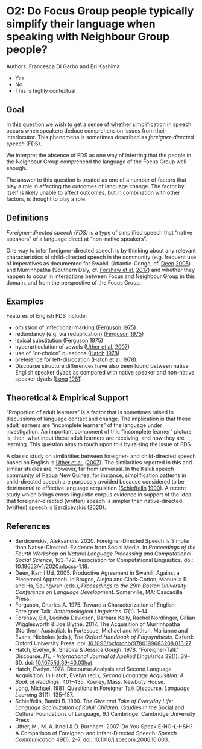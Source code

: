 # O2: Do Focus Group people typically simplify their language when speaking with Neighbour Group people?

Authors: Francesca Di Garbo and Eri Kashima
- Yes
- No
- This is highly contextual

## Goal

In this question we wish to get a sense of whether simplification in speech occurs when speakers deduce comprehension issues from their interlocutor. This phenomena is sometimes described as *foreigner-directed speech* (FDS).

We interpret the absence of FDS as one way of inferring that the people in the Neighbour Group comprehend the language of the Focus Group well enough.

The answer to this question is treated as one of a number of factors that play a role in affecting the outcomes of language change. The factor by itself is likely unable to affect outcomes, but in combination with other factors, is thought to play a role.


## Definitions

*Foreigner-directed speech (FDS)* is a type of simplified speech that “native speakers” of a language direct at “non-native speakers”.

One way to infer foreigner-directed speech is by thinking about any relevant characteristics of child-directed speech in the community (e.g. frequent use of imperatives as documented for Swahili (Atlantic-Congo, cf. [Deen](#source-Deen2005) [2005](#source-Deen2005)) and Murrinhpatha (Southern Daly, cf. [Forshaw et al.](#source-ForshawEtAl2017) [2017](#source-ForshawEtAl2017)) and whether they happen to occur in interactions between Focus and Neighbour Group in this domain, and from the perspective of the Focus Group.


## Examples

Features of English FDS include:

- omission of inflectional marking ([Ferguson](#source-Ferguson1975) [1975](#source-Ferguson1975))
- redundancy (e.g. via reduplication) ([Ferguson](#source-Ferguson1975) [1975](#source-Ferguson1975))
- lexical substitution ([Ferguson](#source-Ferguson1975) [1975](#source-Ferguson1975))
- hyperarticulation of vowels ([Uther et al.](#source-UtherEtAl2007) [2007](#source-UtherEtAl2007))
- use of “or-choice” questions ([Hatch](#source-Hatch1978) [1978](#source-Hatch1978))
- preference for left-dislocation ([Hatch et al.](#source-HatchEtAl1978) [1978](#source-HatchEtAl1978)).
- Discourse structure differences have also been found between native English speaker dyads as compared with native speaker and non-native speaker dyads ([Long](#source-Long1981) [1981](#source-Long1981)).

## Theoretical & Empirical Support

“Proportion of adult learners” is a factor that is sometimes raised in discussions of language contact and change. The implication is that these adult learners are “incomplete learners” of the language under investigation. An important component of this “incomplete learner” picture is, then, what input these adult learners are receiving, and how they are learning. This question aims to touch upon this by raising the issue of FDS.

A classic study on similarities between foreigner- and child-directed speech based on English is [Uther et al.](#source-UtherEtAl2007) ([2007](#source-UtherEtAl2007)). The similarities reported in this and similar studies are, however, far from universal. In the Kaluli speech community of Papua New Guinea, for instance, simplification patterns in child-directed speech are purposely avoided because considered to be detrimental to effective language acquisition ([Schieffelin](#source-Schieffelin1990) [1990](#source-Schieffelin1990)). A recent study which brings cross-linguistic corpus evidence in support of the idea that foreigner-directed (written) speech is simpler than native-directed (written) speech is [Berdicevskis](#source-Berdicevskis2020) ([2020](#source-Berdicevskis2020)).

## References

- <a id="source-Berdicevskis2020"> </a>Berdicevskis, Aleksandrs. 2020. Foreigner-Directed Speech Is Simpler than Native-Directed: Evidence from Social Media. In _Proceedings of the Fourth Workshop on Natural Language Processing and Computational Social Science_, 163–172. Association for Computational Linguistics. doi: [10.18653/v1/2020.nlpcss-1.18](https://doi.org/10.18653/v1/2020.nlpcss-1.18).
- <a id="source-Deen2005"> </a>Deen, Kamil Ud. 2005. Productive Agreement in Swahili: Against a Piecemeal Approach. In Brugos, Alejna and Clark-Cotton, Manuella R. and Ha, Seungwan (eds.), _Proceedings to the 29th Boston University Conference on Language Development_. Somerville, MA: Cascadilla Press.
- <a id="source-Ferguson1975"> </a>Ferguson, Charles A. 1975. Toward a Characterization of English Foreigner Talk. _Anthropological Linguistics_ 17(1). 1–14.
- <a id="source-ForshawEtAl2017"> </a>Forshaw, Bill, Lucinda Davidson, Barbara Kelly, Rachel Nordlinger, Gillian Wigglesworth & Joe Blythe. 2017. The Acquisition of Murrinhpatha (Northern Australia). In Fortescue, Michael and Mithun, Marianne and Evans, Nicholas (eds.), _The Oxford Handbook of Polysynthesis_. Oxford: Oxford University Press. doi: [10.1093/oxfordhb/9780199683208.013.27](https://doi.org/10.1093/oxfordhb/9780199683208.013.27).
- <a id="source-HatchEtAl1978"> </a>Hatch, Evelyn, R. Shapira & Jessica Gough. 1978. “Foreigner-Talk” Discourse. _ITL - International Journal of Applied Linguistics_ 39(1). 39–60. doi: [10.1075/itl.39-40.03hat](https://doi.org/10.1075/itl.39-40.03hat).
- <a id="source-Hatch1978"> </a>Hatch, Evelyn. 1978. Discourse Analysis and Second Language Acquisition. In Hatch, Evelyn (ed.), _Second Language Acquisition: A Book of Readings_, 401–435. Rowley, Mass: Newbuty House.
- <a id="source-Long1981"> </a>Long, Michael. 1981. Questions in Foreigner Talk Discourse. _Language Learning_ 31(1). 135–157.
- <a id="source-Schieffelin1990"> </a>Schieffelin, Bambi B. 1990. _The Give and Take of Everyday Life: Language Socialization of Kaluli Children_. (Studies in the Social and Cultural Foundations of Language, 9.) Cambridge: Cambridge University Press.
- <a id="source-UtherEtAl2007"> </a>Uther, M., M. A. Knoll & D. Burnham. 2007. Do You Speak E-NG-L-I-SH? A Comparison of Foreigner- and Infant-Directed Speech. _Speech Communication_ 49(1). 2–7. doi: [10.1016/j.specom.2006.10.003](https://doi.org/10.1016/j.specom.2006.10.003).
